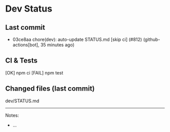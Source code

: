 # Dev Status

## Last commit
- 03ce8aa chore(dev): auto-update STATUS.md [skip ci] (#812) (github-actions[bot], 35 minutes ago)
## CI & Tests
[OK] npm ci
[FAIL] npm test

## Changed files (last commit)
dev/STATUS.md

---
Notes:
- ...
